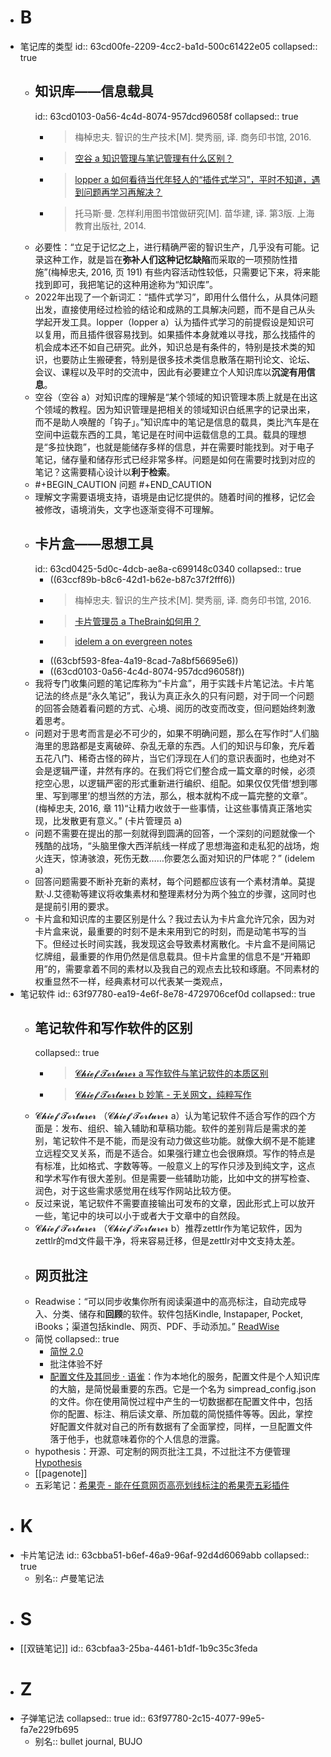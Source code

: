 - # B
- 笔记库的类型
  id:: 63cd00fe-2209-4cc2-ba1d-500c61422e05
  collapsed:: true
	- ## 知识库——信息载具
	  id:: 63cd0103-0a56-4c4d-8074-957dcd96058f
	  collapsed:: true
		- >梅棹忠夫. 智识的生产技术[M]. 樊秀丽, 译. 商务印书馆, 2016.
		- >[空谷 a 知识管理与笔记管理有什么区别？](https://www.yuque.com/arvinxx/knowledge-note/lspapq)
		- >[lopper a 如何看待当代年轻人的“插件式学习”，平时不知道，遇到问题再学习再解决？](https://www.zhihu.com/question/530472647/answer/2463763699)
		- >托马斯·曼. 怎样利用图书馆做研究[M]. 苗华建, 译. 第3版. 上海教育出版社, 2014.​
	- 必要性：“立足于记忆之上，进行精确严密的智识生产，几乎没有可能。记录这种工作，就是旨在**弥补人们这种记忆缺陷**而采取的一项预防性措施”(梅棹忠夫, 2016, 页 191) 有些内容活动性较低，只需要记下来，将来能找到即可，我把笔记的这种用途称为“知识库”。
	- 2022年出现了一个新词汇：“插件式学习”，即用什么借什么，从具体问题出发，直接使用经过检验的结论和成熟的工具解决问题，而不是自己从头学起开发工具。lopper（lopper a）认为插件式学习的前提假设是知识可以复用，而且插件很容易找到。如果插件本身就难以寻找，那么找插件的机会成本还不如自己研究。此外，知识总是有条件的，特别是技术类的知识，也要防止生搬硬套，特别是很多技术类信息散落在期刊论文、论坛、会议、课程以及平时的交流中，因此有必要建立个人知识库以**沉淀有用信息**。​
	- 空谷（空谷 a）对知识库的理解是“某个领域的知识管理本质上就是在出这个领域的教程。因为知识管理是把相关的领域知识白纸黑字的记录出来，而不是助人唤醒的「钩子」。”知识库中的笔记是信息的载具，类比汽车是在空间中运载东西的工具，笔记是在时间中运载信息的工具。载具的理想是“多拉快跑”，也就是能储存多样的信息，并在需要时能找到。对于电子笔记，储存量和储存形式已经非常多样。​问题是如何在需要时找到对应的笔记？这需要​精心设计以**利于检索**。
	- #+BEGIN_CAUTION
	  问题
	  #+END_CAUTION
	- 理解文字需要语境支持，语境是由记忆提供的。随着时间的推移，记忆会被修改，语境消失，文字也逐渐变得不可理解。
	- ## 卡片盒——思想工具
	  id:: 63cd0425-5d0c-4dcb-ae8a-c699148c0340
	  collapsed:: true
		- ((63ccf89b-b8c6-42d1-b62e-b87c37f2fff6))
		- >梅棹忠夫. 智识的生产技术[M]. 樊秀丽, 译. 商务印书馆, 2016.
		- >[卡片管理员 a TheBrain如何用？](https://www.zhihu.com/question/22236959/answer/1495920846)
		- >[idelem a on evergreen notes](https://www.yuque.com/idelem/tools/zvuf4q)
		- ((63cbf593-8fea-4a19-8cad-7a8bf56695e6))
		- ((63cd0103-0a56-4c4d-8074-957dcd96058f))
	- 我将专门收集问题的笔记库称为“卡片盒”，用于实践卡片笔记法。卡片笔记法的终点是“永久笔记”，我认为真正永久的只有问题，对于同一个问题的回答会随着看问题的方式、心境、阅历的改变而改变，但问题始终刺激着思考。
	- 问题对于思考而言是必不可少的，如果不明确问题，那么在写作时“人们脑海里的思路都是支离破碎、杂乱无章的东西。人们的知识与印象，充斥着五花八门、稀奇古怪的碎片，当它们浮现在人们的意识表面时，也绝对不会是逻辑严谨，井然有序的。在我们将它们整合成一篇文章的时候，必须挖空心思，以逻辑严密的形式重新进行编织、组配。如果仅仅凭借‘想到哪里、写到哪里’的想当然的方法，那么，根本就构不成一篇完整的文章”。(梅棹忠夫, 2016, 章 11)“让精力收敛于一些事情，让这些事情真正落地实现，比发散更有意义。” (卡片管理员 a)
	- 问题不需要在提出的那一刻就得到圆满的回答，一个深刻的问题就像一个残酷的战场，“头脑里像大西洋航线一样成了思想海盗和走私犯的战场，炮火连天，惊涛骇浪，死伤无数……你要怎么面对知识的尸体呢？” (idelem a)
	- 回答问题需要不断补充新的素材，每个问题都应该有一个素材清单。莫提默·J.艾德勒​等建议将收集素材和整理素材分为两个独立的步骤，这同时也是提前引用的要求。
	- 卡片盒和知识库的主要区别是什么？我过去认为卡片盒允许冗余，因为对卡片盒来说，最重要的时刻不是未来用到它的时刻，而是动笔书写的当下。但经过长时间实践，我发现这会导致素材离散化。卡片盒不是间隔记忆牌组，最重要的作用仍然是信息载具。但卡片盒里的信息不是“开箱即用”的，需要拿着不同的素材以及我自己的观点去比较和琢磨。不同素材的权重显然不一样，经典素材可以代表某一类观点，
- 笔记软件
  id:: 63f97780-ea19-4e6f-8e78-4729706cef0d
  collapsed:: true
	- ## 笔记软件和写作软件的区别
	  collapsed:: true
		- >[𝓒𝓱𝓲𝓮𝓯 𝓣𝓸𝓻𝓽𝓾𝓻𝓮𝓻 a 写作软件与笔记软件的本质区别](https://www.yuque.com/deerain/gannbs/bzoyql#aO0gt)
		- >[𝓒𝓱𝓲𝓮𝓯 𝓣𝓸𝓻𝓽𝓾𝓻𝓮𝓻 b 妙笔 - 无关网文，纯粹写作](https://www.yuque.com/deerain/gannbs/wraigm)
	- 𝓒𝓱𝓲𝓮𝓯 𝓣𝓸𝓻𝓽𝓾𝓻𝓮𝓻 （𝓒𝓱𝓲𝓮𝓯 𝓣𝓸𝓻𝓽𝓾𝓻𝓮𝓻 a）认为笔记软件不适合写作的四个方面是：发布、组织、输入辅助和草稿功能。软件的差别背后是需求的差别，笔记软件不是不能，而是没有动力做这些功能。就像大纲不是不能建立远程交叉关系，而是不适合。如果强行建立也会很麻烦。写作的特点是有标准，比如格式、字数等等。一般意义上的写作只涉及到纯文字，这点和学术写作有很大差别。但是需要一些辅助功能，比如中文的拼写检查、润色，对于这些需求感觉用在线写作网站比较方便。
	- 反过来说，笔记软件不需要直接输出可发布的文章，因此形式上可以放开一些，笔记中的块可以小于或者大于文章中的自然段。
	- 𝓒𝓱𝓲𝓮𝓯 𝓣𝓸𝓻𝓽𝓾𝓻𝓮𝓻 （𝓒𝓱𝓲𝓮𝓯 𝓣𝓸𝓻𝓽𝓾𝓻𝓮𝓻 b）推荐zettlr作为笔记软件，因为zettlr的md文件最干净，将来容易迁移，但是zettlr对中文支持太差。
	- ## 网页批注
	- Readwise：“可以同步收集你所有阅读渠道中的高亮标注，自动完成导入、分类、储存和**回顾**的软件。软件包括Kindle, Instapaper, Pocket, iBooks；渠道包括kindle、网页、PDF、手动添加。” [ReadWise](https://sspai.com/post/63243)
	- 简悦
	  collapsed:: true
		- [简悦 2.0](https://sspai.com/post/61996)
		- 批注体验不好
		- [配置文件及其同步 · 语雀](https://www.yuque.com/kenshin/simpread/ebwu7g)：作为本地化的服务，配置文件是个人知识库的大脑，是简悦最重要的东西。它是一个名为 simpread_config.json 的文件。你在使用简悦过程中产生的一切数据都在配置文件中，包括你的配置、标注、稍后读文章、所加载的简悦插件等等。因此，掌控好配置文件就对自己的所有数据有了全面掌控，同样，一旦配置文件落于他手，也就意味着你的个人信息的泄露。
	- hypothesis：开源、可定制的网页批注工具，不过批注不方便管理 [Hypothesis](https://sspai.com/post/63033)
	- [[pagenote]]
	- 五彩笔记：[希果壳 - 能在任意网页高亮划线标注的希果壳五彩插件](https://www.dotalk.cn/product/wucai)
- # K
- 卡片笔记法
  id:: 63cbba51-b6ef-46a9-96af-92d4d6069abb
  collapsed:: true
	- 别名:: 卢曼笔记法
- # S
- [[双链笔记]]
  id:: 63cbfaa3-25ba-4461-b1df-1b9c35c3feda
- # Z
- 子弹笔记法
  collapsed:: true
  id:: 63f97780-2c15-4077-99e5-fa7e229fb695
	- 别名:: bullet journal, BUJO